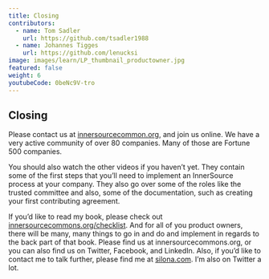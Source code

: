 ```yaml
---
title: Closing
contributors:
  - name: Tom Sadler
    url: https://github.com/tsadler1988
  - name: Johannes Tigges
    url: https://github.com/lenucksi
image: images/learn/LP_thumbnail_productowner.jpg
featured: false
weight: 6
youtubeCode: 0beNc9V-tro
---
```

<div class="sect1">
<h2 id="_closing">Closing</h2>
<div class="sectionbody">
<div class="paragraph">
<p>Please contact us at <a href="http://innersourcecommons.org/">innersourcecommon.org</a>, and join us online.
We have a very active community of over 80 companies.
Many of those are Fortune 500 companies.</p>
</div>
<div class="paragraph">
<p>You should also watch the other videos if you haven&#8217;t yet.
They contain some of the first steps that you&#8217;ll need to implement an InnerSource process at your company.
They also go over some of the roles like the trusted committee and also, some of the documentation, such as creating your first contributing agreement.</p>
</div>
<div class="paragraph">
<p>If you&#8217;d like to read my book, please check out <a href="http://innersourcecommons.org/checklist/">innersourcecommons.org/checklist</a>.
And for all of you product owners, there will be many, many things to go in and do and implement in regards to the back part of that book.
Please find us at innersourcecommons.org, or you can also find us on Twitter, Facebook, and LinkedIn.
Also, if you&#8217;d like to contact me to talk further, please find me at <a href="http://silona.org/">silona.com</a>.
I&#8217;m also on Twitter a lot.</p>
</div>
</div>
</div>
<!--- This file autogenerated from https://github.com/InnerSourceCommons/InnerSourceLearningPath/blob/master/scripts/generate_new_site_learning_path_markdown.js -->